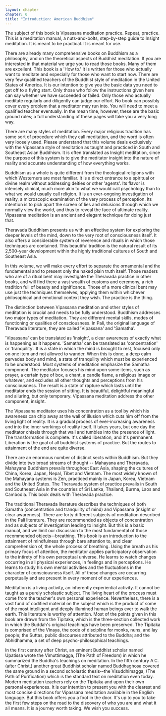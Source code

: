 ```yaml
---
layout: chapter
chapter: 0
title: "Introduction: American Buddhism"
---
```


The subject of this book is Vipassana meditation practice. Repeat, practice. This is a meditation manual, a nuts-and-bolts, step-by-step guide to Insight meditation. It is meant to be practical. It is meant for use.

There are already many comprehensive books on Buddhism as a philosophy, and on the theoretical aspects of Buddhist meditation. If you are interested in that material we urge you to read those books. Many of them are excellent. This book is a 'How to.' It is written for those who actually want to meditate and especially for those who want to start now. There are very few qualified teachers of the Buddhist style of meditation in the United States of America. It is our intention to give you the basic data you need to get off to a flying start. Only those who follow the instructions given here can say whether we have succeeded or failed. Only those who actually meditate regularly and diligently can judge our effort. No book can possibly cover every problem that a meditator may run into. You will need to meet a qualified teacher eventually. In the mean time, however, these are the basic ground rules; a full understanding of these pages will take you a very long way.

There are many styles of meditation. Every major religious tradition has some sort of procedure which they call meditation, and the word is often very loosely used. Please understand that this volume deals exclusively with the Vipassana style of meditation as taught and practiced in South and Southeast Asian Buddhism. It is often translated as Insight meditation, since the purpose of this system is to give the meditator insight into the nature of reality and accurate understanding of how everything works.

Buddhism as a whole is quite different from the theological religions with which Westerners are most familiar. It is a direct entrance to a spiritual or divine realm without addressing deities or other 'agents'. Its flavor is intensely clinical, much more akin to what we would call psychology than to what we would usually call religion. It is an ever-ongoing investigation of reality, a microscopic examination of the very process of perception. Its intention is to pick apart the screen of lies and delusions through which we normally view the world, and thus to reveal the face of ultimate reality. Vipassana meditation is an ancient and elegant technique for doing just that.

Theravada Buddhism presents us with an effective system for exploring the deeper levels of the mind, down to the very root of consciousness itself. It also offers a considerable system of reverence and rituals in which those techniques are contained. This beautiful tradition is the natural result of its 2,500-year development within the highly traditional cultures of South and Southeast Asia.

In this volume, we will make every effort to separate the ornamental and the fundamental and to present only the naked plain truth itself. Those readers who are of a ritual bent may investigate the Theravada practice in other books, and will find there a vast wealth of customs and ceremony, a rich tradition full of beauty and significance. Those of a more clinical bent may use just the techniques themselves, applying them within whichever philosophical and emotional context they wish. The practice is the thing.

The distinction between Vipassana meditation and other styles of meditation is crucial and needs to be fully understood. Buddhism addresses two major types of meditation. They are different mental skills, modes of functioning or qualities of consciousness. In Pali, the original language of Theravada literature, they are called 'Vipassana' and 'Samatha'.

'Vipassana' can be translated as 'insight', a clear awareness of exactly what is happening as it happens. 'Samatha' can be translated as 'concentration' or 'tranquility'. It is a state in which the mind is brought to rest, focused only on one item and not allowed to wander. When this is done, a deep calm pervades body and mind, a state of tranquility which must be experienced to be understood. Most systems of meditation emphasize the Samatha component. The meditator focuses his mind upon some items, such as prayer, a certain type of box, a chant, a candle flame, a religious image or whatever, and excludes all other thoughts and perceptions from his consciousness. The result is a state of rapture which lasts until the meditator ends the session of sitting. It is beautiful, delightful meaningful and alluring, but only temporary. Vipassana meditation address the other component, insight.

The Vipassana meditator uses his concentration as a tool by which his awareness can chip away at the wall of illusion which cuts him off from the living light of reality. It is a gradual process of ever-increasing awareness and into the inner workings of reality itself. It takes years, but one day the meditator chisels through that wall and tumbles into the presence of light. The transformation is complete. It's called liberation, and it's permanent. Liberation is the goal of all buddhist systems of practice. But the routes to attainment of the end are quite diverse.

There are an enormous number of distinct sects within Buddhism. But they divide into two broad streams of thought -- Mahayana and Theravada. Mahayana Buddhism prevails throughout East Asia, shaping the cultures of China, Korea, Japan, Nepal, Tibet and Vietnam. The most widely known of the Mahayana systems is Zen, practiced mainly in Japan, Korea, Vietnam and the United States. The Theravada system of practice prevails in South and Southeast Asia in the countries of Sri Lanka, Thailand, Burma, Laos and Cambodia. This book deals with Theravada practice.

The traditional Theravada literature describes the techniques of both Samatha (concentration and tranquility of mind) and Vipassana (insight or clear awareness). There are forty different subjects of meditation described in the Pali literature. They are recommended as objects of concentration and as subjects of investigation leading to insight. But this is a basic manual, and we limit our discussion to the most fundamental of those recommended objects--breathing. This book is an introduction to the attainment of mindfulness through bare attention to, and clear comprehension of, the whole process of breathing. Using the breath as his primary focus of attention, the meditator applies participatory observation to the intirety of his own perceptual universe. He learns to watch changes occurring in all physical experiences, in feelings and in perceptions. He learns to study his own mental activities and the fluctuations in the character of consciousness itself. All of these changes are occurring perpetually and are present in every moment of our experiences.

Meditation is a living activity, an inherently experiential activity. It cannot be taught as a purely scholastic subject. The living heart of the process must come from the teacher's own personal experience. Nevertheless, there is a vast fund of codified material on the subject which is the product of some of the most intelligent and deeply illumined human beings ever to walk the earth. This literature is worthy of attention. Most of the points given in this book are drawn from the Tipitaka, which is the three-section collected work in which the Buddah's original teachings have been preserved. The Tipitaka is comprised of the Vinaya, the code of discipline for monks, nuns, and lay people; the Suttas, public discourses attributed to the Buddha; and the Abhidhamma, a set of deep psycho-philosophical teachings.

In the first century after Christ, an eminent Buddhist scholar named Upatissa wrote the Vimuttimagga, (The Path of Freedom) in which he summarized the Buddha's teachings on meditation. In the fifth century A.C. (after Christ,) another great Buddhist scholar named Buddhaghosa covered the same ground in a second scholastic thesis--the Visuddhimagga, (The Path of Purification) which is the standard text on meditation even today. Modern meditation teachers rely on the Tipitaka and upon their own personal experiences. It is our intention to present you with the clearest and most concise directions for Vipassana meditation available in the English language. But this book offers you a foot in the door. It's up to you to take the first few steps on the road to the discovery of who you are and what it all means. It is a journey worth taking. We wish you success.
